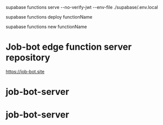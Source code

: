 <!-- 로컬 에서 서버 실행 -->

supabase functions serve --no-verify-jwt --env-file ./supabase/.env.local

<!-- supabase edge functions 에 function 배포 -->

supabase functions deploy functionName

<!-- 새로운 edge function 생성 -->

supabase functions new functionName

# Job-bot edge function server repository

https://job-bot.site
# job-bot-server
# job-bot-server
